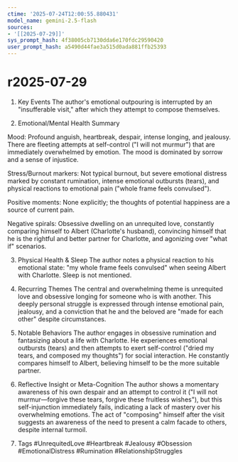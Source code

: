 ```yaml
---
ctime: '2025-07-24T12:00:55.880431'
model_name: gemini-2.5-flash
sources:
- '[[2025-07-29]]'
sys_prompt_hash: 4f38005cb7130dda6e170fdc29590420
user_prompt_hash: a5490d44fae3a515d0ada881ffb25393
---
```

# r2025-07-29

1. Key Events
The author's emotional outpouring is interrupted by an "insufferable visit," after which they attempt to compose themselves.

2. Emotional/Mental Health Summary

Mood: Profound anguish, heartbreak, despair, intense longing, and jealousy. There are fleeting attempts at self-control ("I will not murmur") that are immediately overwhelmed by emotion. The mood is dominated by sorrow and a sense of injustice.

Stress/Burnout markers: Not typical burnout, but severe emotional distress marked by constant rumination, intense emotional outbursts (tears), and physical reactions to emotional pain ("whole frame feels convulsed").

Positive moments: None explicitly; the thoughts of potential happiness are a source of current pain.

Negative spirals: Obsessive dwelling on an unrequited love, constantly comparing himself to Albert (Charlotte's husband), convincing himself that he is the rightful and better partner for Charlotte, and agonizing over "what if" scenarios.

3. Physical Health & Sleep
The author notes a physical reaction to his emotional state: "my whole frame feels convulsed" when seeing Albert with Charlotte. Sleep is not mentioned.

4. Recurring Themes
The central and overwhelming theme is unrequited love and obsessive longing for someone who is with another. This deeply personal struggle is expressed through intense emotional pain, jealousy, and a conviction that he and the beloved are "made for each other" despite circumstances.

5. Notable Behaviors
The author engages in obsessive rumination and fantasizing about a life with Charlotte. He experiences emotional outbursts (tears) and then attempts to exert self-control ("dried my tears, and composed my thoughts") for social interaction. He constantly compares himself to Albert, believing himself to be the more suitable partner.

6. Reflective Insight or Meta-Cognition
The author shows a momentary awareness of his own despair and an attempt to control it ("I will not murmur—forgive these tears, forgive these fruitless wishes"), but this self-injunction immediately fails, indicating a lack of mastery over his overwhelming emotions. The act of "composing" himself after the visit suggests an awareness of the need to present a calm facade to others, despite internal turmoil.

7. Tags
#UnrequitedLove #Heartbreak #Jealousy #Obsession #EmotionalDistress #Rumination #RelationshipStruggles